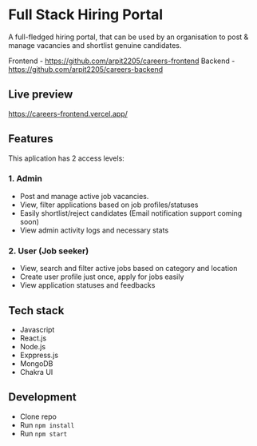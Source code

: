# Full Stack Hiring Portal
A full-fledged hiring portal, that can be used by an organisation to post & manage vacancies and shortlist genuine candidates. 

Frontend - https://github.com/arpit2205/careers-frontend
Backend - https://github.com/arpit2205/careers-backend

## Live preview
https://careers-frontend.vercel.app/

## Features
This aplication has 2 access levels: 

### 1. Admin
  - Post and manage active job vacancies.
  - View, filter applications based on job profiles/statuses
  - Easily shortlist/reject candidates (Email notification support coming soon)
  - View admin activity logs and necessary stats
  
### 2. User (Job seeker)
  - View, search and filter active jobs based on category and location
  - Create user profile just once, apply for jobs easily
  - View application statuses and feedbacks
  
## Tech stack
- Javascript
- React.js
- Node.js
- Exppress.js
- MongoDB
- Chakra UI

## Development
- Clone repo
- Run ```npm install```
- Run ```npm start```
  

